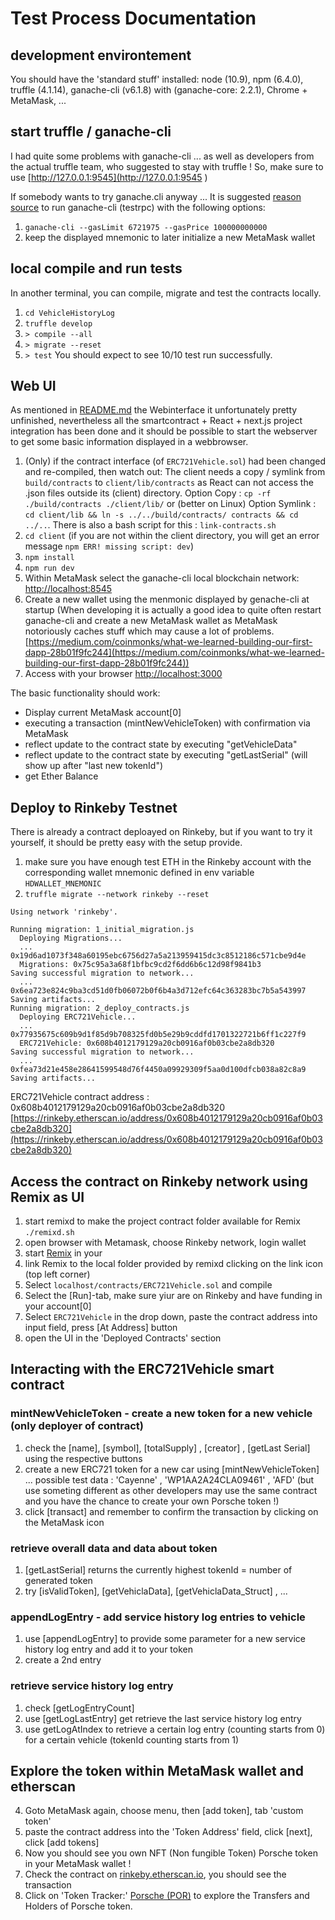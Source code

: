 # Test Process Documentation

## development environtement
You should have the 'standard stuff' installed: node (10.9), npm (6.4.0), truffle (4.1.14), ganache-cli (v6.1.8) with (ganache-core: 2.2.1), Chrome + MetaMask, ...

## start truffle / ganache-cli
I had quite some problems with ganache-cli ... as well as developers from the actual truffle team, who suggested to stay with truffle !
So, make sure to use [http://127.0.0.1:9545](http://127.0.0.1:9545 )

If somebody wants to try ganache.cli anyway ...
It is suggested [reason](https://github.com/trufflesuite/truffle/issues/660#issuecomment-343066784) [source](https://truffleframework.com/boxes/truffle-next) to run ganache-cli (testrpc) with the following options:
1. `ganache-cli --gasLimit 6721975 --gasPrice 100000000000`
2. keep the displayed mnemonic to later initialize a new MetaMask wallet

## local compile and run tests
In another terminal, you can compile, migrate and test the contracts locally.
1. `cd VehicleHistoryLog`
2. `truffle develop`
2. `> compile --all`
3. `> migrate --reset`
4. `> test`
You should expect to see 10/10 test run successfully.

## Web UI
As mentioned in [README.md](../README.md) the Webinterface it unfortunately pretty unfinished, nevertheless all the smartcontract + React + next.js project integration has been done and it should be possible to start the webserver to get some basic information displayed in a webbrowser.
1. (Only) if the contract interface (of `ERC721Vehicle.sol`) had been changed and re-compiled, then watch out: The client needs a copy / symlink from `build/contracts` to `client/lib/contracts` as React can not access the .json files outside its (client) directory. Option Copy : `cp -rf ./build/contracts ./client/lib/` or (better on Linux) Option Symlink : `cd client/lib && ln -s ../../build/contracts/ contracts && cd ../..`. There is also a bash script for this : `link-contracts.sh`
2. `cd client` (if you are not within the client directory, you will get an error message `npm ERR! missing script: dev`)
3. `npm install`
4. `npm run dev`
5. Within MetaMask select the ganache-cli local blockchain network: [http://localhost:8545](http://localhost:8545)
6. Create a new wallet using the menmonic displayed by genache-cli at startup
(When developing it is actually a good idea to quite often restart ganache-cli and create a new MetaMask wallet as MetaMask notoriously caches stuff which may cause a lot of problems. [https://medium.com/coinmonks/what-we-learned-building-our-first-dapp-28b01f9fc244](https://medium.com/coinmonks/what-we-learned-building-our-first-dapp-28b01f9fc244))
7. Access with your browser [http://localhost:3000](http://localhost:3000)


The basic functionality should work:
- Display current MetaMask account[0]
- executing a transaction (mintNewVehicleToken) with confirmation via MetaMask
- reflect update to the contract state by executing "getVehicleData"
- reflect update to the contract state by executing "getLastSerial" (will show up after "last new tokenId")
- get Ether Balance


## Deploy to Rinkeby Testnet
There is already a contract deploayed on Rinkeby, but if you want to try it yourself, it should be pretty easy with the setup provide.
1. make sure you have enough test ETH in the Rinkeby account with the corresponding wallet mnemonic defined in env variable `HDWALLET_MNEMONIC`
2. `truffle migrate --network rinkeby --reset`

```
Using network 'rinkeby'.

Running migration: 1_initial_migration.js
  Deploying Migrations...
  ... 0x19d6ad1073f348a60195ebc6756d27a5a213959415dc3c8512186c571cbe9d4e
  Migrations: 0x75c95a3a68f1bfbc9cd2f6dd6b6c12d98f9841b3
Saving successful migration to network...
  ... 0x6ea723e824c9ba3cd51d0fb06072b0f6b4a3d712efc64c363283bc7b5a543997
Saving artifacts...
Running migration: 2_deploy_contracts.js
  Deploying ERC721Vehicle...
  ... 0x77935675c609b9d1f85d9b708325fd0b5e29b9cddfd1701322721b6ff1c227f9
  ERC721Vehicle: 0x608b4012179129a20cb0916af0b03cbe2a8db320
Saving successful migration to network...
  ... 0xfea73d21e458e28641599548d76f4450a09929309f5aa0d100dfcb038a82c8a9
Saving artifacts...
```
ERC721Vehicle contract address : 0x608b4012179129a20cb0916af0b03cbe2a8db320
[https://rinkeby.etherscan.io/address/0x608b4012179129a20cb0916af0b03cbe2a8db320](https://rinkeby.etherscan.io/address/0x608b4012179129a20cb0916af0b03cbe2a8db320)


## Access the contract on Rinkeby network using Remix as UI

1. start remixd to make the project contract folder available for Remix `./remixd.sh`
2. open browser with Metamask, choose Rinkeby network, login wallet
3. start [Remix](https://remix.ethereum.org) in your 
4. link Remix to the local folder provided by remixd clicking on the link icon (top left corner)
5. Select `localhost/contracts/ERC721Vehicle.sol` and compile
6. Select the [Run]-tab, make sure yiur are on Rinkeby and have funding in your account[0]
7. Select `ERC721Vehicle` in the drop down, paste the contract address into input field, press [At Address] button
8. open the UI in the 'Deployed Contracts' section

## Interacting with the ERC721Vehicle smart contract

### mintNewVehicleToken - create a new token for a new vehicle (only deployer of contract)

1. check the [name], [symbol], [totalSupply] , [creator] , [getLast Serial] using the respective buttons
2. create a new ERC721 token for a new car using [mintNewVehicleToken] ... possible test data : 'Cayenne' , 'WP1AA2A24CLA09461' , 'AFD' (but use someting different as other developers may use the same contract and you have the chance to create your own Porsche token !)
3. click [transact] and remember to confirm the transaction by clicking on the MetaMask icon

### retrieve overall data and data about token

1. [getLastSerial] returns the currently highest tokenId = number of generated token
1. try [isValidToken], [getVehiclaData], [getVehiclaData_Struct] , ...


### appendLogEntry - add service history log entries to vehicle

1. use [appendLogEntry] to provide some parameter for a new service history log entry and add it to your token
2. create a 2nd entry

### retrieve service history log entry

1. check [getLogEntryCount]
1. use [getLogLastEntry] get retrieve the last service history log entry
2. use getLogAtIndex to retrieve a certain log entry (counting starts from 0) for a certain vehicle (tokenId counting starts from 1)

## Explore the token within MetaMask wallet and etherscan

4. Goto MetaMask again, choose menu, then [add token], tab 'custom token'
5. paste the contract address into the 'Token Address' field, click [next], click [add tokens]
6. Now you should see you own NFT (Non fungible Token) Porsche token in your MetaMask wallet !
7. Check the contract on [rinkeby.etherscan.io](https://rinkeby.etherscan.io/address/0x608b4012179129a20cb0916af0b03cbe2a8db320), you should see the transaction
8. Click on 'Token Tracker:' [Porsche (POR)](https://rinkeby.etherscan.io/token/0x608b4012179129a20cb0916af0b03cbe2a8db320) to explore the Transfers and Holders of Porsche token.








